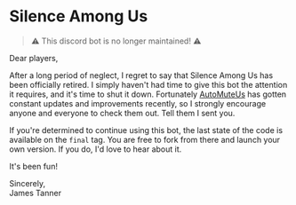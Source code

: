 # Silence Among Us
> ⚠ This discord bot is no longer maintained! ⚠

Dear players,

After a long period of neglect, I regret to say that Silence Among Us has been officially retired. I simply haven't had
time to give this bot the attention it requires, and it's time to shut it down.
Fortunately [AutoMuteUs](https://automute.us/) has gotten constant updates and improvements recently, so I strongly
encourage anyone and everyone to check them out. Tell them I sent you.

If you're determined to continue using this bot, the last state of the code is available on the `final` tag. You are
free to fork from there and launch your own version. If you do, I'd love to hear about it.

It's been fun!

Sincerely,  
James Tanner
